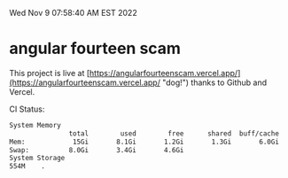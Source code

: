 Wed Nov  9 07:58:40 AM EST 2022

# angular fourteen scam


This project is live at [https://angularfourteenscam.vercel.app/](https://angularfourteenscam.vercel.app/ "dog!") thanks to Github and Vercel.

CI Status: 

```bash
System Memory
               total        used        free      shared  buff/cache   available
Mem:            15Gi       8.1Gi       1.2Gi       1.3Gi       6.0Gi       5.4Gi
Swap:          8.0Gi       3.4Gi       4.6Gi
System Storage
554M	.
